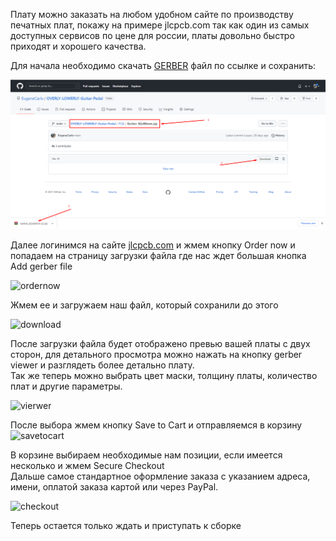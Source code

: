 Плату можно заказать на любом удобном сайте по производству печатных плат, покажу на примере jlcpcb.com так как один из самых доступных сервисов по цене для россии, платы довольно быстро приходят и хорошего качества.<p>
Для начала необходимо скачать [GERBER](https://github.com/EugeneCarlo/OVERLY-LOWERLY-Guitar-Pedal/blob/main/PCB/Gerber_82x86mm.zip) файл по ссылке и сохранить:<br>

![gerber](https://github.com/EugeneCarlo/OVERLY-LOWERLY-Guitar-Pedal/blob/main/Image/Screenshot_910.png)

Далее логинимся на сайте [jlcpcb.com](jlcpcb.com) и жмем кнопку Order now и попадаем на страницу загрузки файла где нас ждет большая кнопка Add gerber file<br>

![ordernow](../Image/Screenshot_911.png)

Жмем ее и загружаем наш файл, который сохранили до этого<br>

![download](../Image/Screenshot_912.png)

После загрузки файла будет отображено превью вашей платы с двух сторон, для детального просмотра можно нажать на кнопку gerber viewer и разглядеть более детально плату.<br>
Так же теперь можно выбрать цвет маски, толщину платы, количество плат и другие параметры.<br>

![vierwer](../Image/Screenshot_913.png)

После выбора жмем кнопку Save to Cart и отправляемся в корзину<br>
![savetocart](../Image/Screenshot_914.png)

В корзине выбираем необходимые нам позиции, если имеется несколько и жмем Secure Checkout<br>
Дальше самое стандартное оформление заказа с указанием адреса, имени, оплатой заказа картой или через PayPal.<br>

![checkout](../Image/Screenshot_915.png)

Теперь остается только ждать и приступать к сборке
